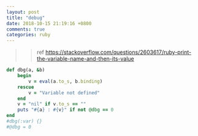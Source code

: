 ```yaml
---
layout: post
title: "debug"
date: 2018-10-15 21:19:16 +0800
comments: true
categories: ruby
---
```


>> ref https://stackoverflow.com/questions/2603617/ruby-print-the-variable-name-and-then-its-value

``` ruby
def dbg(a, &b)
    begin
        v = eval(a.to_s, b.binding)
    rescue
        v = "Variable not defined"
    end
    v = "nil" if v.to_s == ""
    puts "#{a} : #{v}" if not @dbg == 0
end
#dbg(:var) {}
#@dbg = 0


```